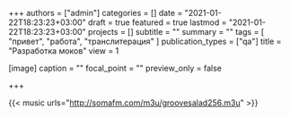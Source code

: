 +++
authors = ["admin"]
categories = []
date = "2021-01-22T18:23:23+03:00"
draft = true
featured = true
lastmod = "2021-01-22T18:23:23+03:00"
projects = []
subtitle = ""
summary = ""
tags = [ "привет", "работа", "транслитерация" ]
publication_types = ["qa"]
title = "Разработка моков"
view = 1

[image]
  caption = ""
  focal_point = ""
  preview_only = false

+++

{{< music urls="http://somafm.com/m3u/groovesalad256.m3u" >}}
